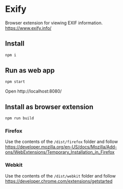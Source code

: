 # Exify

Browser extension for viewing EXIF information.  
https://www.exify.info/

## Install

```bash
npm i
```

## Run as web app

```bash
npm start
```

Open http://localhost:8080/

## Install as browser extension

```bash
npm run build
```

### Firefox

Use the contents of the `/dist/firefox` folder and follow https://developer.mozilla.org/en-US/docs/Mozilla/Add-ons/WebExtensions/Temporary_Installation_in_Firefox

### Webkit

Use the contents of the `/dist/webkit` folder and follow https://developer.chrome.com/extensions/getstarted
